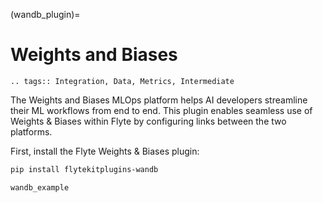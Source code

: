 (wandb_plugin)=

# Weights and Biases

```{eval-rst}
.. tags:: Integration, Data, Metrics, Intermediate
```

The Weights and Biases MLOps platform helps AI developers streamline their ML workflows from end to end. This plugin
enables seamless use of Weights & Biases within Flyte by configuring links between the two platforms.

First, install the Flyte Weights & Biases plugin:

```bash
pip install flytekitplugins-wandb
```

```{auto-examples-toc}
wandb_example
```
